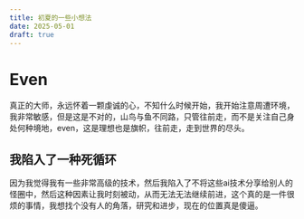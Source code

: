 ```yaml
---
title: 初夏的一些小想法
date: 2025-05-01
draft: true
---
```


# Even

真正的大师，永远怀着一颗虔诚的心，不知什么时候开始，我开始注意周遭环境，我非常敏感，但是这是不对的，山鸟与鱼不同路，只管往前走，而不是关注自己身处何种境地，even，这是理想也是旗帜，往前走，走到世界的尽头。

## 我陷入了一种死循环

因为我觉得我有一些非常高级的技术，然后我陷入了不将这些ai技术分享给别人的怪圈中，然后这种因素让我时刻被动，从而无法无法继续前进，这个真的是一件很烦的事情，我想找个没有人的角落，研究和进步，现在的位置真是傻逼。